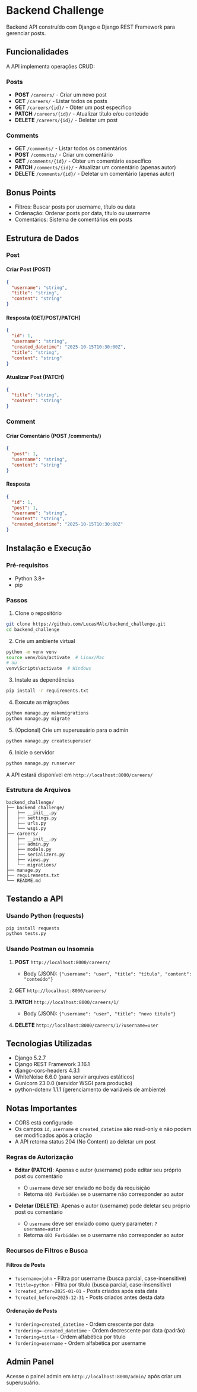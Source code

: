 # Backend Challenge

Backend API construído com Django e Django REST Framework para gerenciar posts.

## Funcionalidades

A API implementa operações CRUD:

### Posts

- **POST** `/careers/` - Criar um novo post
- **GET** `/careers/` - Listar todos os posts
- **GET** `/careers/{id}/` - Obter um post específico
- **PATCH** `/careers/{id}/` - Atualizar título e/ou conteúdo
- **DELETE** `/careers/{id}/` - Deletar um post

### Comments

- **GET** `/comments/` - Listar todos os comentários
- **POST** `/comments/` - Criar um comentário
- **GET** `/comments/{id}/` - Obter um comentário específico
- **PATCH** `/comments/{id}/` - Atualizar um comentário (apenas autor)
- **DELETE** `/comments/{id}/` - Deletar um comentário (apenas autor)

## Bonus Points

- Filtros: Buscar posts por username, título ou data
- Ordenação: Ordenar posts por data, título ou username
- Comentários: Sistema de comentários em posts

## Estrutura de Dados

### Post

#### Criar Post (POST)
```json
{
  "username": "string",
  "title": "string",
  "content": "string"
}
```

#### Resposta (GET/POST/PATCH)
```json
{
  "id": 1,
  "username": "string",
  "created_datetime": "2025-10-15T10:30:00Z",
  "title": "string",
  "content": "string"
}
```

#### Atualizar Post (PATCH)
```json
{
  "title": "string",
  "content": "string"
}
```

### Comment

#### Criar Comentário (POST /comments/)
```json
{
  "post": 1,
  "username": "string",
  "content": "string"
}
```

#### Resposta
```json
{
  "id": 1,
  "post": 1,
  "username": "string",
  "content": "string",
  "created_datetime": "2025-10-15T10:30:00Z"
}
```

## Instalação e Execução

### Pré-requisitos
- Python 3.8+
- pip

### Passos

1. Clone o repositório
```bash
git clone https://github.com/LucasMAlc/backend_challenge.git
cd backend_challenge
```

2. Crie um ambiente virtual
```bash
python -m venv venv
source venv/bin/activate  # Linux/Mac
# ou
venv\Scripts\activate  # Windows
```

3. Instale as dependências
```bash
pip install -r requirements.txt
```

4. Execute as migrações
```bash
python manage.py makemigrations
python manage.py migrate
```

5. (Opcional) Crie um superusuário para o admin
```bash
python manage.py createsuperuser
```

6. Inicie o servidor
```bash
python manage.py runserver
```

A API estará disponível em `http://localhost:8000/careers/`

### Estrutura de Arquivos
```
backend_challenge/
├── backend_challenge/
│   ├── __init__.py
│   ├── settings.py
│   ├── urls.py
│   └── wsgi.py
├── careers/
│   ├── __init__.py
│   ├── admin.py
│   ├── models.py
│   ├── serializers.py
│   ├── views.py
│   └── migrations/
├── manage.py
├── requirements.txt
└── README.md
```

## Testando a API

### Usando Python (requests)

```bash
pip install requests
python tests.py
```

### Usando Postman ou Insomnia

1. **POST** `http://localhost:8000/careers/`
   - Body (JSON): `{"username": "user", "title": "título", "content": "conteúdo"}`

2. **GET** `http://localhost:8000/careers/`

3. **PATCH** `http://localhost:8000/careers/1/`
   - Body (JSON): `{"username": "user", "title": "novo título"}`

4. **DELETE** `http://localhost:8000/careers/1/?username=user`

## Tecnologias Utilizadas

- Django 5.2.7
- Django REST Framework 3.16.1
- django-cors-headers 4.3.1
- WhiteNoise 6.6.0 (para servir arquivos estáticos)
- Gunicorn 23.0.0 (servidor WSGI para produção)
- python-dotenv 1.1.1 (gerenciamento de variáveis de ambiente)

## Notas Importantes

- CORS está configurado
- Os campos `id`, `username` e `created_datetime` são read-only e não podem ser modificados após a criação
- A API retorna status 204 (No Content) ao deletar um post

### Regras de Autorização

- **Editar (PATCH)**: Apenas o autor (username) pode editar seu próprio post ou comentário
  - O `username` deve ser enviado no body da requisição
  - Retorna `403 Forbidden` se o username não corresponder ao autor
  
- **Deletar (DELETE)**: Apenas o autor (username) pode deletar seu próprio post ou comentário
  - O `username` deve ser enviado como query parameter: `?username=autor`
  - Retorna `403 Forbidden` se o username não corresponder ao autor

### Recursos de Filtros e Busca

#### Filtros de Posts

- `?username=john` - Filtra por username (busca parcial, case-insensitive)
- `?title=python` - Filtra por título (busca parcial, case-insensitive)
- `?created_after=2025-01-01` - Posts criados após esta data
- `?created_before=2025-12-31` - Posts criados antes desta data

#### Ordenação de Posts

- `?ordering=created_datetime` - Ordem crescente por data
- `?ordering=-created_datetime` - Ordem decrescente por data (padrão)
- `?ordering=title` - Ordem alfabética por título
- `?ordering=username` - Ordem alfabética por username

## Admin Panel

Acesse o painel admin em `http://localhost:8000/admin/` após criar um superusuário.
